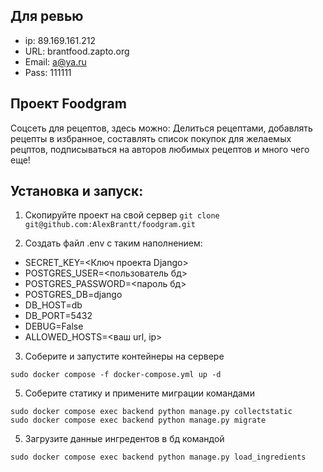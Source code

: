 ## Для ревью

- ip: 89.169.161.212
- URL: brantfood.zapto.org
- Email: a@ya.ru
- Pass: 111111


## Проект Foodgram
Соцсеть для рецептов, здесь можно:
Делиться рецептами, добавлять рецепты в избранное, составлять список покупок для желаемых рецптов,
подписываться на авторов любимых рецептов и много чего еще!

## Установка и запуск:

1. Скопируйте проект на свой сервер
```git clone git@github.com:AlexBrantt/foodgram.git```

2. Создать файл .env с таким наполнением:
  - SECRET_KEY=<Ключ проекта Django>
  - POSTGRES_USER=<пользователь бд>
  - POSTGRES_PASSWORD=<пароль бд>
  - POSTGRES_DB=django
  - DB_HOST=db
  - DB_PORT=5432
  - DEBUG=False
  - ALLOWED_HOSTS=<ваш url, ip>

3. Соберите и запустите контейнеры на сервере
```
sudo docker compose -f docker-compose.yml up -d
```

5. Соберите статику и примените миграции командами
```
sudo docker compose exec backend python manage.py collectstatic
sudo docker compose exec backend python manage.py migrate
```

5. Загрузите данные ингредентов в бд командой
```
sudo docker compose exec backend python manage.py load_ingredients
```
